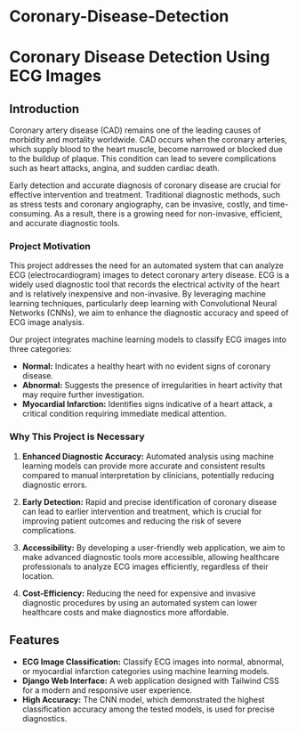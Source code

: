 # Coronary-Disease-Detection
# Coronary Disease Detection Using ECG Images

## Introduction

Coronary artery disease (CAD) remains one of the leading causes of morbidity and mortality worldwide. CAD occurs when the coronary arteries, which supply blood to the heart muscle, become narrowed or blocked due to the buildup of plaque. This condition can lead to severe complications such as heart attacks, angina, and sudden cardiac death.

Early detection and accurate diagnosis of coronary disease are crucial for effective intervention and treatment. Traditional diagnostic methods, such as stress tests and coronary angiography, can be invasive, costly, and time-consuming. As a result, there is a growing need for non-invasive, efficient, and accurate diagnostic tools.

### Project Motivation

This project addresses the need for an automated system that can analyze ECG (electrocardiogram) images to detect coronary artery disease. ECG is a widely used diagnostic tool that records the electrical activity of the heart and is relatively inexpensive and non-invasive. By leveraging machine learning techniques, particularly deep learning with Convolutional Neural Networks (CNNs), we aim to enhance the diagnostic accuracy and speed of ECG image analysis.

Our project integrates machine learning models to classify ECG images into three categories:
- **Normal:** Indicates a healthy heart with no evident signs of coronary disease.
- **Abnormal:** Suggests the presence of irregularities in heart activity that may require further investigation.
- **Myocardial Infarction:** Identifies signs indicative of a heart attack, a critical condition requiring immediate medical attention.

### Why This Project is Necessary

1. **Enhanced Diagnostic Accuracy:** Automated analysis using machine learning models can provide more accurate and consistent results compared to manual interpretation by clinicians, potentially reducing diagnostic errors.

2. **Early Detection:** Rapid and precise identification of coronary disease can lead to earlier intervention and treatment, which is crucial for improving patient outcomes and reducing the risk of severe complications.

3. **Accessibility:** By developing a user-friendly web application, we aim to make advanced diagnostic tools more accessible, allowing healthcare professionals to analyze ECG images efficiently, regardless of their location.

4. **Cost-Efficiency:** Reducing the need for expensive and invasive diagnostic procedures by using an automated system can lower healthcare costs and make diagnostics more affordable.

## Features

- **ECG Image Classification:** Classify ECG images into normal, abnormal, or myocardial infarction categories using machine learning models.
- **Django Web Interface:** A web application designed with Tailwind CSS for a modern and responsive user experience.
- **High Accuracy:** The CNN model, which demonstrated the highest classification accuracy among the tested models, is used for precise diagnostics.
